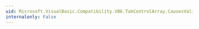 ```yaml
---
uid: Microsoft.VisualBasic.Compatibility.VB6.TabControlArray.CausesValidationChanged
internalonly: False
---
```

